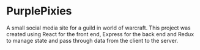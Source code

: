 # PurplePixies
A small social media site for a guild in world of warcraft.
This project was created using React for the front end, Express for the back end and Redux to manage state and pass through data from the client to the server.
